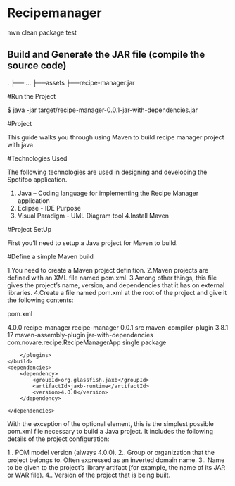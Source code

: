 # Recipemanager

mvn clean package test

## Build and Generate the JAR file (compile the source code)
.
├── ...
    ├──assets
    ├──recipe-manager.jar
    
#Run the Project

$ java -jar target/recipe-manager-0.0.1-jar-with-dependencies.jar

#Project

This guide walks you through using Maven to build recipe manager project with java

#Technologies Used

 The following technologies are used in designing and developing the Spotifoo application.

1. Java – Coding language for implementing the Recipe Manager application
2. Eclipse - IDE Purpose 
3. Visual Paradigm - UML Diagram tool
4.Install Maven

#Project SetUp

First you’ll need to setup a Java project for Maven to build. 

#Define a simple Maven build

1.You need to create a Maven project definition.
2.Maven projects are defined with an XML file named pom.xml.
3.Among other things, this file gives the project’s name, version, and dependencies that it has on external libraries.
4.Create a file named pom.xml at the root of the project and give it the following contents:

pom.xml

<project xmlns="http://maven.apache.org/POM/4.0.0" xmlns:xsi="http://www.w3.org/2001/XMLSchema-instance" xsi:schemaLocation="http://maven.apache.org/POM/4.0.0 https://maven.apache.org/xsd/maven-4.0.0.xsd">

<modelVersion>4.0.0</modelVersion>
	<groupId>recipe-manager</groupId>
	<artifactId>recipe-manager</artifactId>
	<version>0.0.1</version>
	<build>
		<sourceDirectory>src</sourceDirectory>
		<plugins>
			<plugin>
				<artifactId>maven-compiler-plugin</artifactId>
				<version>3.8.1</version>
				<configuration>
					<release>17</release>
				</configuration>
			</plugin>
			<plugin>
				<artifactId>maven-assembly-plugin</artifactId>
				<configuration>
					<descriptorRefs>
						<descriptorRef>jar-with-dependencies</descriptorRef>
					</descriptorRefs>
					<archive>
						<manifest>
							<mainClass>com.novare.recipe.RecipeManagerApp</mainClass>
						</manifest>
					</archive>
				</configuration>
				<executions>
					<execution>
						<goals>
							<goal>single</goal>
						</goals>
						<phase>package</phase>
					</execution>
				</executions>
			</plugin>

		</plugins>
	</build>
	<dependencies>
		<dependency>
			<groupId>org.glassfish.jaxb</groupId>
			<artifactId>jaxb-runtime</artifactId>
			<version>4.0.0</version>
		</dependency>

	</dependencies>

</project>
With the exception of the optional <packaging> element, this is the simplest possible pom.xml file necessary to build a Java project. It includes the following details of the project configuration:

1.<modelVersion>. POM model version (always 4.0.0).
2.<groupId>. Group or organization that the project belongs to. Often expressed as an inverted domain name.
3.<artifactId>. Name to be given to the project’s library artifact (for example, the name of its JAR or WAR file).
4.<version>. Version of the project that is being built.


